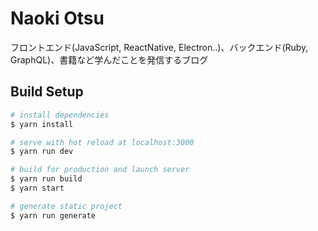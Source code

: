 # Naoki Otsu

フロントエンド(JavaScript, ReactNative, Electron..)、バックエンド(Ruby, GraphQL)、書籍など学んだことを発信するブログ

## Build Setup

``` bash
# install dependencies
$ yarn install

# serve with hot reload at localhost:3000
$ yarn run dev

# build for production and launch server
$ yarn run build
$ yarn start

# generate static project
$ yarn run generate
```
